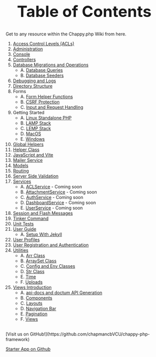 <h1 style="font-size: 50px; text-align: center;">Table of Contents</h1>
Get to any resource within the Chappy.php Wiki from here.

1. [Access Control Levels (ACLs)](access_control_levels)
2. [Administration](administration)
3. [Console](console)
4. [Controllers](controllers)
5. [Database Migrations and Operations](database_operations)
    * A. [Database Queries](database_queries)
    * B. [Database Seeders](database_seeders)
6. [Debugging and Logs](debugging_and_logs)
7. [Directory Structure](directory_structure)
8. Forms
    * A. [Form Helper Functions](forms)
    * B. [CSRF Protection](csrf)
    * C. [Input and Request Handling](input_and_request_handling)
9. Getting Started
    * A. [Linux Standalone PHP](linux_php_standalone)
    * B. [LAMP Stack](lamp)
    * C. [LEMP Stack](lemp)
    * D. [MacOS](macos)
    * E. [Windows](windows)
10. [Global Helpers](globals)
11. [Helper Class](helpers)
12. [JavaScript and Vite](javascript)
13. [Mailer Service](email)
14. [Models](models)
15. [Routing](routing)
16. [Server Side Validation](server_side_validation)
17. [Services](services)
    * A. [ACLService](acl_service) - Coming soon
    * B. [AttachmentService](attachment_service) - Coming soon
    * C. [AuthService](auth_service) - Coming soon
    * D. [DashboardService](dashboard_service) - Coming soon
    * E. [UserService](user_service) - Coming soon
18. [Session and Flash Messages](session_and_flash_messages)
19. [Tinker Command](tinker)
20. [Unit Tests](unit_tests)
21. [User Guide](user_guide)
    * A. [Setup With Jekyll](jekyll_setup)
22. [User Profiles](user_profiles)
23. [User Registration and Authentication](user_registration_and_authentication)
24. [Utilities](utilities)
    * A. [Arr Class](arr)
    * B. [ArraySet Class](array_set)
    * C. [Config and Env Classes](config_env)
    * D. [Str Class](str)
    * E. [Time](time)
    * F. [Uploads](uploads)
25. [Views Introduction](views_intro)
    * A. [api-docs and doctum API Generation](doctum)
    * B. [Components](components)
    * C. [Layouts](layouts)
    * D. [Navigation Bar](nav_bar)
    * E. [Pagination](pagination)
    * F. [Views](views)

<br>
[Visit us on GitHub!](https://github.com/chapmancbVCU/chappy-php-framework)

[Starter App on Github](https://github.com/chapmancbVCU/chappy-php-starter)